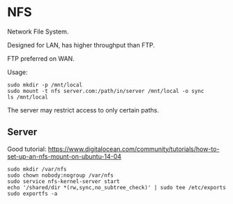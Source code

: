 # NFS

Network File System.

Designed for LAN, has higher throughput than FTP.

FTP preferred on WAN.

Usage:

    sudo mkdir -p /mnt/local
    sudo mount -t nfs server.com:/path/in/server /mnt/local -o sync
    ls /mnt/local

The server may restrict access to only certain paths.

## Server

Good tutorial: <https://www.digitalocean.com/community/tutorials/how-to-set-up-an-nfs-mount-on-ubuntu-14-04>

    sudo mkdir /var/nfs
    sudo chown nobody:nogroup /var/nfs
    sudo service nfs-kernel-server start
    echo '/shared/dir *(rw,sync,no_subtree_check)' | sudo tee /etc/exports
    sudo exportfs -a
